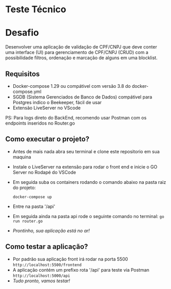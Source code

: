 # Teste Técnico


# Desafio

Desenvolver uma aplicação de validação de CPF/CNPJ que deve conter uma interface (UI) para
gerenciamento de CPF/CNPJ (CRUD) com a possibilidade filtros, ordenação e marcação de alguns em uma
blocklist.

## Requisitos

- Docker-compose 1.29 ou compátivel com versão 3.8 do docker-compose.yml
- SGDB (Sistema Gerenciados de Banco de Dados) compátivel para Postgres
indico o Beekeeper, fácil de usar
- Extensão LiveServer no VScode

PS: Para logs direto do BackEnd, recomendo usar Postman com os endpoints inseridos no Router.go


## Como executar o projeto?

- Antes de mais nada abra seu terminal e clone este repositorio em sua maquina

- Instale o LiveServer na extensão para rodar o front end e inicie o GO Server no Rodapé do VSCode

- Em seguida suba os containers rodando o comando abaixo na pasta raiz do projeto:

    ```docker-compose up ```
- Entre na pasta '/api' 

- Em seguida ainda na pasta api rode o seguinte comando no terminal:
    ```go run router.go```
- *Prontinho, sua aplicação está no ar!*
## Como testar a aplicação?
- Por padrão sua aplicação front irá rodar na porta 5500 ```http://localhost:5500/frontend```
- A aplicação contém um prefixo rota '/api' para teste via Postman ```http://localhost:5000/api```
- *Tudo pronto, vamos testar!*
